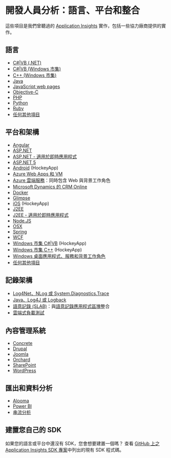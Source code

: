 <properties
	pageTitle="Application Insights：語言、平台和整合| Microsoft Azure"
	description="適用於 Application Insights 的語言、平台和整合"
	services="application-insights"
    documentationCenter=""
	authors="OlegAnaniev-MSFT"
	manager="douge"/>

<tags
	ms.service="application-insights"
	ms.workload="tbd"
	ms.tgt_pltfrm="ibiza"
	ms.devlang="na"
	ms.topic="get-started-article"
	ms.date="08/15/2016"
	ms.author="awills"/>

# 開發人員分析：語言、平台和整合

這些項目是我們曾聽過的 [Application Insights](app-insights-overview.md) 實作，包括一些協力廠商提供的實作。

## 語言

+ [C#|VB (.NET)](app-insights-asp-net.md)
+ [C#|VB (Windows 市集)](app-insights-windows-get-started.md)
+ [C++ (Windows 市集)](app-insights-windows-cpp.md)
+ [Java](app-insights-java-get-started.md)
+ [JavaScript web pages](app-insights-web-track-usage.md)
+ [Objective-C](https://github.com/Microsoft/ApplicationInsights-iOS)
+ [PHP](https://github.com/Microsoft/ApplicationInsights-PHP)
+ [Python](https://pypi.python.org/pypi/applicationinsights/0.1.0)
+ [Ruby](https://rubygems.org/gems/application_insights)
+ [任何其他項目](#projects)

## 平台和架構

+ [Angular](https://www.npmjs.com/package/angular-applicationinsights)
+ [ASP.NET](app-insights-asp-net.md)
+ [ASP.NET - 適用於即時應用程式](app-insights-monitor-performance-live-website-now.md)
+ [ASP.NET 5](app-insights-asp-net-five.md)
+ [Android](https://github.com/Microsoft/ApplicationInsights-Android) (HockeyApp)
+ [Azure Web Apps 和 VM](../azure-portal/insights-perf-analytics.md)
+ [Azure 雲端服務](app-insights-cloudservices.md)：同時包含 Web 與背景工作角色
+ [Microsoft Dynamics 的 CRM Online](app-insights-sample-mscrm.md)
+ [Docker](app-insights-docker.md)
+ [Glimpse](https://azure.microsoft.com/blog/glimpse-application-insights/)
+ [iOS](https://github.com/Microsoft/ApplicationInsights-iOS) (HockeyApp)
+ [J2EE](app-insights-java-get-started.md)
+ [J2EE - 適用於即時應用程式](app-insights-java-live.md)
+ [Node.JS](https://www.npmjs.com/package/applicationinsights)
+ [OSX](https://github.com/Microsoft/ApplicationInsights-OSX)
+ [Spring](http://joe.blog.freemansoft.com/2015/12/enabling-microsoft-application-insight.html)
+ [WCF](https://github.com/Microsoft/ApplicationInsights-SDK-Labs/blob/master/WCF/readme.md)
+ [Windows 市集 C#|VB](app-insights-windows-get-started.md) (HockeyApp)
+ [Windows 市集 C++](app-insights-windows-cpp.md) (HockeyApp)
+ [Windows 桌面應用程式、服務和背景工作角色](app-insights-windows-desktop.md)
+ [任何其他項目](#projects)


## 記錄架構

+	[Log4Net、NLog 或 System.Diagnostics.Trace](app-insights-diagnostic-search.md)
+	[Java、Log4J 或 Logback](app-insights-java-trace-logs.md)
+   [語意記錄 (SLAB)](https://github.com/fidmor89/SLAB_AppInsights)：與[語意記錄應用程式區塊](https://msdn.microsoft.com/library/dn440729.aspx)整合
+   [雲端式負載測試](http://blogs.msdn.com/b/visualstudioalm/archive/2015/07/30/getting-application-insights-counters-with-cloud-based-load-testing.aspx)


## 內容管理系統

+ [Concrete](https://github.com/fidmor89/appInsights-Concrete)
+ [Drupal](https://github.com/fidmor89/AppInsights-Drupal)
+ [Joomla](https://github.com/fidmor89/AppInsights-Joomla)
+ [Orchard](https://orchardazureappinsights.codeplex.com)
+ [SharePoint](app-insights-sharepoint.md)
+ [WordPress](https://wordpress.org/plugins/application-insights/)

## 匯出和資料分析

+ [Alooma](https://www.alooma.com/blog/application-insights-amazon-redshift)
+ [Power BI](http://blogs.msdn.com/b/powerbi/archive/2015/11/04/explore-your-application-insights-data-with-power-bi.aspx)
+ [串流分析](app-insights-export-power-bi.md)

## <a name="projects"></a> 建置您自己的 SDK

如果您的語言或平台中還沒有 SDK，您會想要建置一個嗎？ 查看 [GitHub 上之 Application Insights SDK 專案](https://github.com/Microsoft/AppInsights-Home)中列出的現有 SDK 程式碼。

<!---HONumber=AcomDC_0817_2016-->